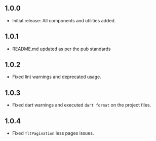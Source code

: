 ## 1.0.0

- Initial release: All components and utilities added.

## 1.0.1

- README.md updated as per the pub standards

## 1.0.2

- Fixed lint warnings and deprecated usage.

## 1.0.3

- Fixed dart warnings and executed `dart format` on the project files.

## 1.0.4

- Fixed `TltPagination` less pages issues.
